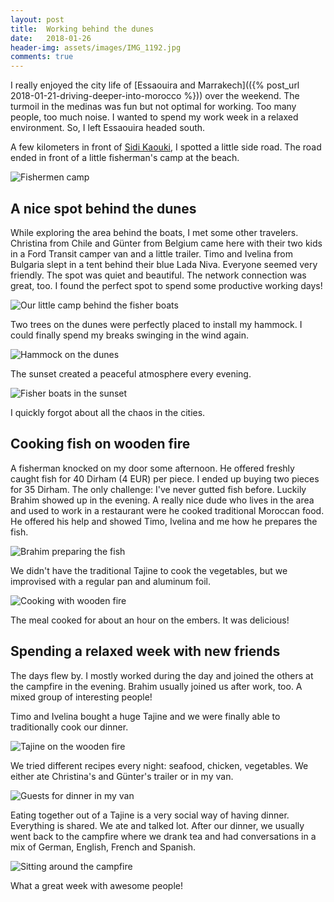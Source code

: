 ```yaml
---
layout: post
title:  Working behind the dunes
date:   2018-01-26
header-img: assets/images/IMG_1192.jpg
comments: true
---
```


I really enjoyed the city life of [Essaouira and Marrakech](({% post_url 2018-01-21-driving-deeper-into-morocco %})) over the weekend. The turmoil in the medinas was fun but not optimal for working. Too many people, too much noise. I wanted to spend my work week in a relaxed environment. So, I left Essaouira headed south.

A few kilometers in front of [Sidi Kaouki](https://www.google.com/maps/place/Sidi+Kaouki/), I spotted a little side road. The road ended in front of a little fisherman's camp at the beach.

![Fishermen camp](/assets/images/IMG_1135.jpg)

## A nice spot behind the dunes

While exploring the area behind the boats, I met some other travelers. Christina from Chile and Günter from Belgium came here with their two kids in a Ford Transit camper van and a little trailer. Timo and Ivelina from Bulgaria slept in a tent behind their blue Lada Niva. Everyone seemed very friendly. The spot was quiet and beautiful. The network connection was great, too. I found the perfect spot to spend some productive working days!

![Our little camp behind the fisher boats](/assets/images/IMG_1192.jpg)

Two trees on the dunes were perfectly placed to install my hammock. I could finally spend my breaks swinging in the wind again.

![Hammock on the dunes](/assets/images/IMG_1176.jpg)

The sunset created a peaceful atmosphere every evening.

![Fisher boats in the sunset](/assets/images/IMG_1165.jpg)

I quickly forgot about all the chaos in the cities.

## Cooking fish on wooden fire

A fisherman knocked on my door some afternoon. He offered freshly caught fish for 40 Dirham (4 EUR) per piece. I ended up buying two pieces for 35 Dirham. The only challenge: I've never gutted fish before. Luckily Brahim showed up in the evening. A really nice dude who lives in the area and used to work in a restaurant were he cooked traditional Moroccan food. He offered his help and showed Timo, Ivelina and me how he prepares the fish.

![Brahim preparing the fish](/assets/images/IMG_1150.jpg)

We didn't have the traditional Tajine to cook the vegetables, but we improvised with a regular pan and aluminum foil.

![Cooking with wooden fire](/assets/images/IMG_1152.jpg)

The meal cooked for about an hour on the embers. It was delicious!

## Spending a relaxed week with new friends

The days flew by. I mostly worked during the day and joined the others at the campfire in the evening. Brahim usually joined us after work, too. A mixed group of interesting people!

Timo and Ivelina bought a huge Tajine and we were finally able to traditionally cook our dinner.

![Tajine on the wooden fire](/assets/images/IMG_1182.jpg)

We tried different recipes every night: seafood, chicken, vegetables. We either ate Christina's and Günter's trailer or in my van.

![Guests for dinner in my van](/assets/images/IMG_1196.jpg)

Eating together out of a Tajine is a very social way of having dinner. Everything is shared. We ate and talked lot. After our dinner, we usually went back to the campfire where we drank tea and had conversations in a mix of German, English, French and Spanish.

![Sitting around the campfire](/assets/images/IMG_1197.jpg)

What a great week with awesome people!
